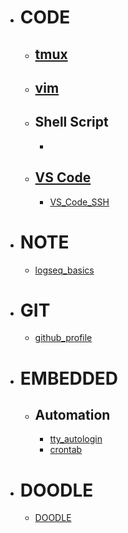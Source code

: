 - # CODE
	- ## [tmux](tmux.md)
	- ## [vim](vim.md)
	- ## Shell Script
		-
	- ## [VS Code](VS_Code.md)
		- [VS_Code_SSH](VS_Code_SSH.md)
- # NOTE
	- [logseq_basics](logseq_basic.md)
- # GIT
	- [github_profile](github_profile.md)
- # EMBEDDED
	- ## Automation
		- [tty_autologin](tty_autologin.md)
		- [crontab](crontab.md)
- # DOODLE
	- [DOODLE](DOODLE.md)
